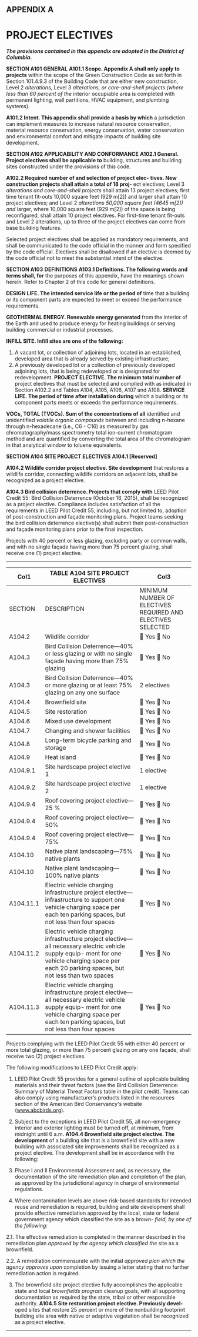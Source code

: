 ## APPENDIX A

# PROJECT ELECTIVES

**_The provisions contained in this appendix are adopted in the District of Columbia._**


**SECTION A101**
**GENERAL**
**A101.1 Scope. Appendix A shall only apply to projects**
within the scope of the Green Construction Code as set forth
in Section 101.4.9.3 of the Building Code that are either new
construction, Level 2 _alterations,_ Level 3 _alterations, or_
_core-and-shell projects (where less than 60 percent of the_
interior occupiable area is completed with permanent lighting, wall partitions, HVAC equipment, and plumbing systems).

**A101.2 Intent. This appendix shall provide a basis by which**
a jurisdiction can implement measures to increase natural
resource conservation, material resource conservation,
energy conservation, water conservation and environmental
comfort and mitigate impacts of building site development.

**SECTION A102**
**APPLICABILITY AND CONFORMANCE**
**A102.1 General. Project electives shall be applicable to**
building, structures and building sites constructed under the
provisions of this code.

**A102.2 Required number of and selection of project elec-**
**tives. New construction projects shall attain a total of 18 proj-**
ect electives; Level 3 _alterations and core-and-shell projects_
shall attain 13 project electives; first time tenant fit-outs 10,000
square feet (929 m[2]) and larger shall attain 10 project electives;
and Level 2 _alterations 50,000 square feet (4645 m[2]) and_
larger, where 10,000 square feet (929 m[2]) of the space is being
reconfigured, shall attain 10 project electives. For first-time
tenant fit-outs and Level 2 alterations, up to three of the project
electives can come from base building features.

Selected project electives shall be applied as mandatory
requirements, and shall be communicated to the code official
in the manner and form specified by the code official. Electives shall be disallowed if an elective is deemed by the code
official not to meet the substantial intent of the elective.

**SECTION A103**
**DEFINITIONS**
**A103.1 Definitions. The following words and terms shall, for**
the purposes of this appendix, have the meanings shown
herein. Refer to Chapter 2 of this code for general definitions.

**DESIGN LIFE. The intended service life or the period of**
time that a building or its component parts are expected to
meet or exceed the performance requirements.


**GEOTHERMAL ENERGY. Renewable energy generated**
from the interior of the Earth and used to produce energy for
heating buildings or serving building commercial or industrial processes.

**INFILL SITE. Infill sites are one of the following:**

1. A vacant lot, or collection of adjoining lots, located in
an established, developed area that is already served by
existing infrastructure;
2. A previously developed lot or a collection of previously
developed adjoining lots, that is being redeveloped or is
designated for redevelopment.
**PROJECT ELECTIVE. The minimum total number of**
project electives that must be selected and complied with as
indicated in Section A102.2 and Tables A104, A105, A106,
A107 and A108.
**SERVICE LIFE. The period of time after installation during**
which a building or its component parts meets or exceeds the
performance requirements.

**VOCs, TOTAL (TVOCs). Sum of the concentrations of all**
identified and unidentified _volatile organic compounds_
between and including n-hexane through n-hexadecane (i.e.,
C6 - C16) as measured by gas chromatography/mass spectrometry total ion-current chromatogram method and are quantified by converting the total area of the chromatogram in that
analytical window to toluene equivalents.

**SECTION A104**
**SITE PROJECT ELECTIVES**
**A104.1 [Reserved]**

**A104.2 Wildlife corridor project elective. Site development**
that restores a wildlife corridor, connecting wildlife corridors
on adjacent lots, shall be recognized as a project elective.

**A104.3 Bird collision deterrence. Projects that comply with**
LEED Pilot Credit 55: Bird Collision Deterrence (October
16, 2015), shall be recognized as a project elective. Compliance includes satisfaction of all the requirements in LEED
Pilot Credit 55, including, but not limited to, adoption of
post-construction and façade monitoring plans. Project teams
seeking the bird collision deterrence elective(s) shall submit
their post-construction and façade monitoring plans prior to
the final inspection.

Projects with 40 percent or less glazing, excluding party or
common walls, and with no single façade having more than
75 percent glazing, shall receive one (1) project elective.


-----



|Col1|TABLE A104 SITE PROJECT ELECTIVES|Col3|
|---|---|---|
|SECTION|DESCRIPTION|MINIMUM NUMBER OF ELECTIVES REQUIRED AND ELECTIVES SELECTED|
|A104.2|Wildlife corridor| Yes  No|
|A104.3|Bird Collision Deterrence—40% or less glazing or with no single façade having more than 75% glazing| Yes  No|
|A104.3|Bird Collision Deterrence—40% or more glazing or at least 75% glazing on any one surface|2 electives|
|A104.4|Brownfield site| Yes  No|
|A104.5|Site restoration| Yes  No|
|A104.6|Mixed use development| Yes  No|
|A104.7|Changing and shower facilities| Yes  No|
|A104.8|Long-term bicycle parking and storage| Yes  No|
|A104.9|Heat island| Yes  No|
|A104.9.1|Site hardscape project elective 1|1 elective|
|A104.9.2|Site hardscape project elective 2|1 elective|
|A104.9.4|Roof covering project elective—25 %| Yes  No|
|A104.9.4|Roof covering project elective—50%| Yes  No|
|A104.9.4|Roof covering project elective—75%| Yes  No|
|A104.10|Native plant landscaping—75% native plants| Yes  No|
|A104.10|Native plant landscaping—100% native plants| Yes  No|
|A104.11.1|Electric vehicle charging infrastructure project elective—infrastructure to support one vehicle charging space per each ten parking spaces, but not less than four spaces| Yes  No|
|A104.11.2|Electric vehicle charging infrastructure project elective—all necessary electric vehicle supply equip- ment for one vehicle charging space per each 20 parking spaces, but not less than two spaces| Yes  No|
|A104.11.3|Electric vehicle charging infrastructure project elective—all necessary electric vehicle supply equip- ment for one vehicle charging space per each ten parking spaces, but not less than four spaces| Yes  No|


Projects complying with the LEED Pilot Credit 55 with
either 40 percent or more total glazing, or more than 75 percent glazing on any one façade, shall receive two (2) project
electives.

The following modifications to LEED Pilot Credit apply:

1. LEED Pilot Credit 55 provides for a general outline of
applicable building materials and their threat factors
(see the Bird Collision Deterrence: Summary of Material Threat Factors table in the pilot credit). Teams can
also comply using manufacturer’s products listed in the
resources section of the American Bird Conservancy's
website (www.abcbirds.org).

2. Subject to the exceptions in LEED Pilot Credit 55, all
non-emergency interior and exterior lighting must be
turned off, at minimum, from midnight until 6 a.m.
**A104.4 Brownfield site project elective. The development**
of a building site that is a brownfield site with a new building
with associated site improvements shall be recognized as a
project elective. The development shall be in accordance with
the following:

1. Phase I and II Environmental Assessment and, as necessary, the documentation of the site remediation plan
and completion of the plan, as approved by the jurisdictional agency in charge of environmental regulations.


2. Where contamination levels are above risk-based standards for intended reuse and remediation is required,
building and site development shall provide effective
remediation approved by the local, state or federal government agency which classified the site as a _brown-_
_field, by one of the following:_

2.1. The effective remediation is completed in the
manner described in the remediation plan
_approved by the agency which classified the_
site as a brownfield.

2.2. A remediation commensurate with the initial
_approved plan which the agency approves upon_
completion by issuing a letter stating that no
further remediation action is required.

3. The brownfield site project elective fully accomplishes
the applicable state and local _brownfields program_
cleanup goals, with all supporting documentation as
required by the state, tribal or other responsible authority.
**A104.5 Site restoration project elective. Previously devel-**
oped sites that restore 25 percent or more of the nonbuilding
footprint building site area with native or adaptive vegetation
shall be recognized as a project elective.


-----





